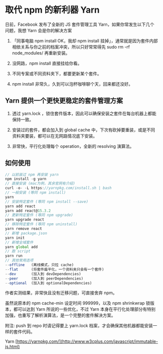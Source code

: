 # 取代 npm 的新利器 Yarn
日前，Facebook 发布了全新的 JS 套件管理工具 Yarn，如果你常发生以下几个问题，我想 Yarn 会是你的解决方案

1. 「同事电脑 npm install OK，我却 npm install 挂掉」，通常就是因为套件内部相依关系与你之前的档案冲突，所以只好常常得先 sudo rm -rf node_modules/ 再重新安装。

2. 没网路，npm install 直接挂给你看。

3. 不同专案或不同资料夹下，都要更新某个套件。

4. npm install 非常久，久到可以泡杯咖啡聊个天，回来都还没好。

## Yarn 提供一个更快更稳定的套件管理方案

1. 透过 yarn.lock ，锁住套件版本，因此可以确保安装之套件在每台机器上都能保持一致。

2. 安装过的套件，都会加入到 global cache 中，下次有砍掉要重装，或是不同资料夹要装，都可以在无网路情况底下安装。

3. 非常快，平行化处理每个 operation，全新的 resolving 演算法。

## 如何使用

  ```javascript
// 以前装过 npm 再安装 yarn
npm install -g yarn
// 直接安装 (mac为例，其余官网有介绍)
curl -o- -L https://yarnpkg.com/install.sh | bash
// 一般安装 (等同 npm install)
yarn
// 安装特定套件 (等同 npm install --save)
yarn add react         
yarn add react@15.3.2
// 更新特定套件 (等同 npm upgrade)
yarn upgrade react
// 移除特定套件 (等同 npm uninstall)
yarn remove react
// 新增 package.json
yarn init
// 新增全域套件
yarn global add
// 跑 script
yarn run 
// 其他常用选项
--offline   (离线模式，只拉 cache)
--flat      (将套件扁平化，一个资料夹只会有一个套件)
--dev       (加入到 devDependencies)
--peer      (加入到 peerDependencies)
--optional  (加入到 optionalDependencies)
```

作者实测结果，非常快且没有迁移问题，可直接舍弃 npm。

虽然说原本的 npm cache-min 设定时间 999999，以及 npm shrinkwrap 锁版本，都可以达到 Yarn 所说的一些优化，不过 Yarn 本身在平行化处理部分有特别加强，也重写了解析演算法，是一个完整的套件解决方案。

附注: push 到 repo 时请记得要上 yarn.lock 档案，才会确保其他机器都能安装一样的套件代码。

Yarn [https://yarnpkg.com/](http://www.w3cplus.com/javascript/immutable-js.html)
